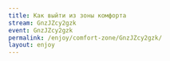 ```yaml
---
title: Как выйти из зоны комфорта
stream: GnzJZcy2gzk
event: GnzJZcy2gzk
permalink: /enjoy/comfort-zone/GnzJZcy2gzk/
layout: enjoy
---
```

